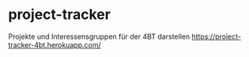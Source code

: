 # project-tracker

Projekte und Interessensgruppen für der 4BT darstellen
https://project-tracker-4bt.herokuapp.com/
